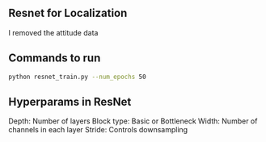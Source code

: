 ## Resnet for Localization

I removed the attitude data



## Commands to run


```bash
python resnet_train.py --num_epochs 50

```

## Hyperparams in ResNet


Depth: Number of layers
Block type: Basic or Bottleneck
Width: Number of channels in each layer
Stride: Controls downsampling